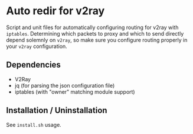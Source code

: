 # Auto redir for v2ray

Script and unit files for automatically configuring routing for v2ray with
`iptables`. Determining which packets to proxy and which to send directly
depend solemnly on `v2ray`, so make sure you configure routing properly in
your `v2ray` configuration.

## Dependencies

 - V2Ray
 - jq (for parsing the json configuration file)
 - iptables (with "owner" matching module support)

## Installation / Uninstallation

See `install.sh` usage.
